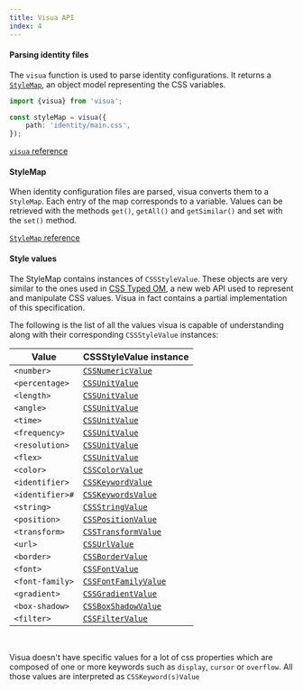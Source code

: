 ```yaml
---
title: Visua API
index: 4
---
```


#### Parsing identity files

The `visua` function is used to parse identity configurations. It returns a [`StyleMap`](#stylemap), an object model
representing the CSS variables. 

```typescript
import {visua} from 'visua';

const styleMap = visua({
    path: 'identity/main.css',
});
```

[`visua` reference <i class="fas fa-arrow-right"></i>](../../reference/_visua_/)

#### StyleMap

When identity configuration files are parsed, visua converts them to a `StyleMap`. Each entry of the map corresponds to
a variable. Values can be retrieved with the methods `get()`, `getAll()` and `getSimilar()` and set with the `set()`
method.

[`StyleMap` reference <i class="fas fa-arrow-right"></i>](../../reference/_cssom_style_map_/)

#### Style values

The StyleMap contains instances of `CSSStyleValue`. These objects are very similar to the ones used in
[CSS Typed OM](https://www.w3.org/TR/css-typed-om-1/), a new web API used to represent and manipulate CSS values.
Visua in fact contains a partial implementation of this specification.

The following is the list of all the values visua is capable of understanding along with their corresponding
`CSSStyleValue` instances:

|Value|CSSStyleValue instance|
|---|---|
|`<number>`|[`CSSNumericValue`](../../reference/_cssom_css_numeric_value_/)|
|`<percentage>`|[`CSSUnitValue`](../../reference/_cssom_css_unit_value_/)|
|`<length>`|[`CSSUnitValue`](../../reference/_cssom_css_unit_value_/)|
|`<angle>`|[`CSSUnitValue`](../../reference/_cssom_css_unit_value_/)|
|`<time>`|[`CSSUnitValue`](../../reference/_cssom_css_unit_value_/)|
|`<frequency>`|[`CSSUnitValue`](../../reference/_cssom_css_unit_value_/)|
|`<resolution>`|[`CSSUnitValue`](../../reference/_cssom_css_unit_value_/)|
|`<flex>`|[`CSSUnitValue`](../../reference/_cssom_css_unit_value_/)|
|`<color>`|[`CSSColorValue`](../../reference/_cssom_css_color_value_/)|
|`<identifier>`|[`CSSKeywordValue`](../../reference/_cssom_css_keyword_value_/)|
|`<identifier>#`|[`CSSKeywordsValue`](../../reference/_cssom_css_keyword_value_/)|
|`<string>`|[`CSSStringValue`](../../reference/_cssom_css_string_value_/)|
|`<position>`|[`CSSPositionValue`](../../reference/_cssom_css_position_value_/)|
|`<transform>`|[`CSSTransformValue`](../../reference/_cssom_css_transform_value_/)|
|`<url>`|[`CSSUrlValue`](../../reference/_cssom_css_url_value_/)|
|`<border>`|[`CSSBorderValue`](../../reference/_cssom_css_border_value_/)|
|`<font>`|[`CSSFontValue`](../../reference/_cssom_css_font_value_/)|
|`<font-family>`|[`CSSFontFamilyValue`](../../reference/_cssom_css_font_family_value_/)|
|`<gradient>`|[`CSSGradientValue`](../../reference/_cssom_css_gradient_value_/)|
|`<box-shadow>`|[`CSSBoxShadowValue`](../../reference/_cssom_css_box_shadow_value_/)|
|`<filter>`|[`CSSFilterValue`](../../reference/_cssom_css_filter_value_/)|

<br>

Visua doesn't have specific values for a lot of css properties which are composed of one or more keywords 
such as `display`, `cursor` or `overflow`. All those values are interpreted as `CSSKeyword(s)Value`





